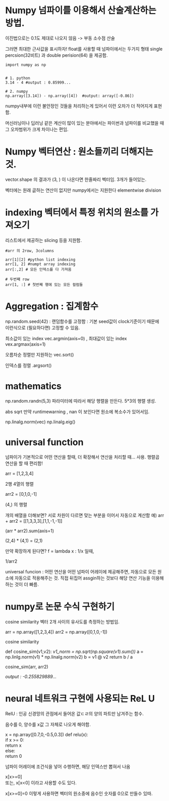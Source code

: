 
# Numpy 넘파이를 이용해서 산술계산하는 방법. 


이진법으로는 0.1도 제대로 나오지 않음
-> 부동 소수점 산술

그러면 최대한 근사값을 표시하자!
float를 사용할 때 넘파이에서는 두가지 형태
single percsion(32비트) 과 double perision(64) 을 제공함.  


```
import numpy as np


# 1. python
3.14 - 4 #output : 0.85999...

# 2. numpy
np.array([3.14]) - np.array([4])  #output: array([-0.86])
```

numpy내부에 이런 불안정인 것들을 처리하는게 있어서 이런 오차가 더 적어지게 표현함. 

머신러닝이나 딥러닝 같은 계산이 많이 있는 분야에서는 파이썬과 넘파이를 비교했을 때 그 오차범위가 크게 차이나는 편임.  


# Numpy 벡터연산 : 원소들끼리 더해지는 것.

vector.shape 의 결과가
(3, ) 이 나온다면 한줄짜리 벡터임.  3개가 들어있는.


벡터에는 원래 곲하는 연산이 없지만
numpy에서는 지원한다 elementwise division


# indexing 벡터에서 특정 위치의 원소를 가져오기

리스트에서 제공하는 slicing 등을 지원함.


```
#arr 의 2row, 3columns

arr[1][2] #python list indexing
arr[1, 2] #numpt array indexing
arr[:,2] # 모든 인덱스를 다 가져옴

# 두번째 row
arr[1, :] # 첫번째 행에 있는 모든 컬럼들
```

# Aggregation : 집계함수

np.random.seed(42) : 랜덤함수를 고정함 : 기본 seed값이 clock기준이기 때문에 이런식으로 (필요하다면) 고정할 수 있음. 

최소값이 있는 index  vec.argmin(axis=0) , 최대값이 있는 index vex.argmax(axis=1)

오름차순 정렬만 지원하는 vec.sort()

인덱스를 정렬 .argsort() 

# mathematics

np.random.randn(5,3)
파라미터에 따라서 해당 행렬을 만든다. 5*3의 행렬 생성.  


abs
sqrt
만약 runtimewarning , nan 이 보인다면 원소에 복소수가 있어서임. 

np.linalg.norm(vec)
np.linalg.eig()


# universal function
넘파이가 기본적으로 어떤 연산을 할때, 더 확장해서 연산을 처리할 때... 사용.
행렬곱 연산을 할 때 편리함!

arr = [1,2,3,4]

2행 4열의 행렬

arr2 = [0,1,0,-1]

(4,) 의 행렬

개의 배열을 더해보면? 서로 차원이 다르면 맞는 부분을 이어서 자동으로 계산함
예) arr + arr2 = [[1,3,3,3],[1,1,-1,-1]]



(arr * arr2).sum(axis=1) 

(2,4) * (4,1) = (2,1)


만약 확장하게 된다면? 
f = lambda x : 1/x 일때,

1/arr2

universal funcion : 어떤 연산을 어떤 넘파이 어레이에 제공해주면, 자동으로 모든 원소에 자동으로 적용해주는 것. 직접 뒤집어 assgin하는 것보다 해당 연산 기능을 이용해 하는 것이 더 빠름. 

# numpy로 논문 수식 구현하기 
cosine similarity 벡터 2개 사이의 유사도를 측정하는 방법임.  

arr = np.array([1,2,3,4])
arr2 = np.array([0,1,0,-1])

cosine similarity

def cosine_sim(v1,v2):
	*v1_norm = np.sqrt(np.square(v1).sum())*
	a = np.linlg.norm(v1) * np.linalg.norm(v2)
	b = v1 @ v2
	return b / a

cosine_sim(arr, arr2)
	
*output : -0.255829889...*


# neural 네트워크 구현에 사용되는 ReL U

RelU : 인공 신경망의 관점에서 들어온 값ㄷㄹ의 양의 파트만 남겨주는 함수. 

음수를 0, 양수를 x값 그 자체로 나오게 해야함.  

x = np.array([0.7,0,-0.5,0.3])
def relu(x):  
	if x >= 0:  
		return x  
	else:  
		return 0  

 넘파이 어레이에 조건식을 넣어 수행하면, 해당 인덱스만 뽑혀서 나옴

x[x>=0]  
또는,
x[x<0] 이라고 사용할 수도 있다. 

x[x>=0]=0 이렇게 사용하면 벡터의 원소중에 음수인 숫자를 0으로 만들수 있따.



